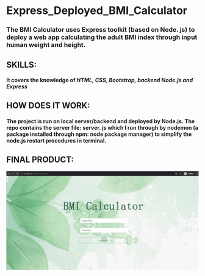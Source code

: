 # Express_Deployed_BMI_Calculator

### The BMI Calculator uses Express toolkit (based on Node. js) to deploy a web app calculating the adult BMI index through input human weight and height.

## SKILLS:
#### It covers the knowledge of **_HTML, CSS, Bootstrap,  backend Node.js and Express_**

## HOW DOES IT WORK:
#### The project is run on local server/backend and deployed by Node.js.  The repo contains the server file: server. js which I run through by nodemon (a package installed through npm: node package manager) to simplify the node.js restart procedures in terminal. 

## FINAL PRODUCT: 

![Farmers Market Finder Demo](gif/calculator.gif)

